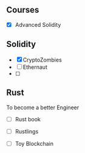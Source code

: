 ## Courses
- [x] Advanced Solidity

## Solidity
- [x] CryptoZombies
- [ ] Ethernaut
- [ ]


## Rust
To become a better Engineer 
- [ ] Rust book
- [ ] Rustlings
- [ ] Toy Blockchain

